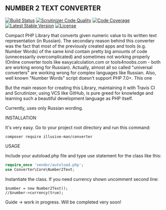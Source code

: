 ## NUMBER 2 TEXT CONVERTER
[![Build Status](https://scrutinizer-ci.com/g/illusive-man/converter/badges/build.png?b=master)](https://scrutinizer-ci.com/g/illusive-man/converter/build-status/master) [![Scrutinizer Code Quality](https://scrutinizer-ci.com/g/illusive-man/converter/badges/quality-score.png?b=master)](https://scrutinizer-ci.com/g/illusive-man/converter/?branch=master) [![Code Coverage](https://scrutinizer-ci.com/g/illusive-man/converter/badges/coverage.png?b=master)](https://scrutinizer-ci.com/g/illusive-man/converter/?branch=master) [![Latest Stable Version](https://poser.pugx.org/illusive-man/converter/v/stable)](https://packagist.org/packages/illusive-man/converter) [![License](https://poser.pugx.org/illusive-man/converter/license)](https://packagist.org/packages/illusive-man/converter)

Compact PHP Library that converts given numeric value to its written text representation (in Russian).
The secondary reason behind this converter was the fact that most of the previously created apps and tools (e.g. Number Words) of the same kind contain pretty big amounts of code (unnecessarily overcomplicated) and sometimes not working properly (Online converter tools like easycalculation.com or tools4noobs.com - both are working wrong for Russian). Actually, almost all so called "universal converters" are working wrong for complex languages like Russian. Also, well known "Number Words" script doesn't support PHP 7.0+. This one

But the main reason for creating this Library, maintaining it with Travis CI and Scrutinizer, using VCS like GitHub, is pure greed for knowledge and learning such a beautiful development language as PHP itself.

Currently, uses only Russian wording.

INSTALLATION

It's very easy. Go to your project root directory and run this command:

```
composer require illusive-man/converter
```

USAGE

Include your autoload.php file and type use statement for the class like this:
```php
require_once 'vendor/autoload.php';
use Converter\Core\Number2Text;
```
Instantiate the class. If you need currency shown uncomment second line:
```$php
$number = new Number2Text();
//$number->currency(true);
```


Guide -> work in progress. Will be completed very soon!